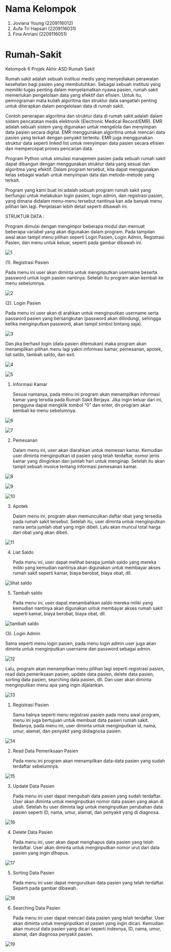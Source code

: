 # Nama Kelompok
1. Joviana Young (2209116012)
2. Aufa Tri Hapsari (2209116031)
3. Fina Anriani (2209116051)


# Rumah-Sakit
Kelompok 6 Projek Akhir ASD Rumah Sakit

Rumah sakit adalah sebuah institusi medis yang menyediakan perawatan kesehatan bagi pasien yang membutuhkan. Sebagai sebuah institusi yang memiliki tugas penting dalam menyelamatkan nyawa pasien, rumah sakit memerlukan pengelolaan data yang efektif dan efisien. Untuk itu, pemrograman mata kuliah algoritma dan struktur data sangatlah penting untuk diterapkan dalam pengelolaan data di rumah sakit.
	
Contoh penerapan algoritma dan struktur data di rumah sakit adalah dalam sistem pencatatan medis elektronik (Electronic Medical Record/EMR). EMR adalah sebuah sistem yang digunakan untuk mengelola dan menyimpan data pasien secara digital. EMR menggunakan algoritma untuk mencari data pasien yang terkait dengan penyakit tertentu. EMR juga menggunakan struktur data seperti linked list untuk menyimpan data pasien secara efisien dan mempercepat proses pencarian data.
	
Program Python untuk simulasi manajemen pasien pada sebuah rumah sakit dapat dibangun dengan menggunakan struktur data yang sesuai dan algoritma yang efektif. Dalam program tersebut, kita dapat menggunakan kelas sebagai wadah untuk menyimpan data dan metode-metode yang terkait.
	
Program yang kami buat ini adalah sebuah program rumah sakit yang berfungsi untuk melakukan login pasien, login admin, dan registrasi pasien, yang dimana didalam menu-menu tersebut nantinya kan ada banyak menu pilihan lain lagi. Penjelasan lebih detail seperti dibawah ini.

STRUKTUR DATA : 

Program dimulai dengan mengimpor beberapa modul dan memuat beberapa variabel yang akan digunakan dalam program. Pada tampilan awal akan tampil menu pilihan seperti Login Pasien, Login Admin, Registrasi Pasien, dan menu untuk keluar, seperti pada gambar dibawah ini.
	
![1](https://user-images.githubusercontent.com/127528115/232368480-555ea636-4841-4256-9580-23ff23677083.jpg)

(1). Registrasi Pasien

Pada menu ini user akan diminta untuk menginputkan username beserta password untuk login pasien nantinya. Setelah itu program akan kembali ke menu sebelumnya.

![2](https://user-images.githubusercontent.com/127528115/232368671-e99d5045-9742-478f-956a-d3144364cb20.jpg)

(2). Login Pasien

Pada menu ini user akan di arahkan untuk menginputkan username serta password pasien yang bersangkutan (password akan dilindungi, sehingga ketika menginputkan password, akan tampil simbol bintang saja). 

![3](https://user-images.githubusercontent.com/127528115/232368738-a9f6d1fe-bd21-4269-a6ba-75387277de60.jpg)

Dan jika berhasil login (data pasien ditemukan) maka program akan menampilkan pilihan menu lagi yakni informasi kamar, pemesanan, apotek, liat saldo, tambah saldo, dan exit.

![4](https://user-images.githubusercontent.com/127528115/232368808-91c8ebe7-ba4e-4553-ad42-7d9a49a4635f.jpg)

![5](https://user-images.githubusercontent.com/127528115/232368833-e0534311-c24c-4d29-9b4b-f2b005156475.jpg)

1. Informasi Kamar

	Sesuai namanya, pada menu ini program akan menampilkan informasi kamar yang tersdia pada Rumah Sakit Berjaya. Jika ingin keluar dari ini, pengguna dapat mengklik tombol “0” dan enter, dn program akan kembali ke menu sebelumnya.

![6](https://user-images.githubusercontent.com/127528115/232368881-a08a73e8-bfcc-4342-a370-aaff1e4c1091.jpg)

![7](https://user-images.githubusercontent.com/127528115/232368937-dec856d7-b117-46d0-af3a-369f6922bbc9.jpg)

2. Pemesanan

	Dalam menu ini, user akan diarahkan untuk memesan kamar. Kemudian user diminta menginputkan id pasien yang telah terdaftar, nomor jenis kamar yang diinginkan dan jumlah hari untuk menginap. Setelah itu akan tampil sebuah invoice tentang informasi pemesanan kamar.

![8](https://user-images.githubusercontent.com/127528115/232369043-05554c3b-a42a-4802-afa9-b13874a05647.jpg)

![9](https://user-images.githubusercontent.com/127528115/232369082-9b249768-0c61-430f-8d09-e432ce7679a7.jpg)

![10](https://user-images.githubusercontent.com/127528115/232369112-9b2765a1-3052-4f1d-aac0-66e204b6d237.jpg)

3. Apotek

	Dalam menu ini, program akan memunculkan daftar obat yang tersedia pada rumah sakit tersebut. Setelah itu, user diminta untuk menginputkan nama serta jumlah obat yang ingin dibeli. Lalu akan muncul total harga dari obat yang akan dibeli.

![11](https://user-images.githubusercontent.com/127528115/232369198-4520bc0f-10b7-4c0c-9c6b-aa090037d275.jpg)

4. Liat Saldo

	Pada menu ini, user dapat melihat berapa jumlah saldo yang mereka miliki yang kemudian nantinya akan digunakan untuk membayar akses rumah sakit seperti kamar, biaya berobat, biaya obat, dll.

![lihat saldo](https://user-images.githubusercontent.com/127528115/233644794-33230a53-05c0-451f-b3fc-7666bc903ef6.PNG)

5. Tambah saldo

	Pada menu ini, user dapat menambahkan saldo mereka miliki yang kemudian nantinya akan digunakan untuk membayar akses rumah sakit seperti kamar, biaya berobat, biaya obat, dll.

![tambah saldo](https://user-images.githubusercontent.com/127528115/233644854-3883c2fa-6ccd-42d0-bc58-2e43f354cff1.PNG)


(3). Login Admin

Sama seperti menu login pasien, pada menu login admin user juga akan diminta untuk menginputkan username dan password sebagai admin.

![12](https://user-images.githubusercontent.com/127528115/232369334-0e62b537-e2e6-4145-8460-c44739b872fe.jpg)

Lalu, program akan menampilkan menu pilihan lagi seperti registrasi pasien, read data pemeriksaan pasien, update data pasien, delete data pasien, sorting data pasien, searching data pasien, dll. Dan user akan diminta menginputkan menu apa yang ingin dijalankan.

![13](https://user-images.githubusercontent.com/127528115/232369387-fe3c1d3f-e586-453e-9538-8fa3564d3eba.jpg)

1. Registrasi Pasien

	Sama halnya seperti menu registrasi pasien pada menu awal program, menu ini juga bertujuan untuk membuat data pasien rumah sakit. Bedanya, pada menu ini, user diminta untuk menginputkan id, nama, umur, alamat, dan penyakit yang didiagnosa pasien.

![14](https://user-images.githubusercontent.com/127528115/232369461-aa223973-32a2-4ba9-8a94-651e49f22ad9.jpg)

2. Read Data Pemeriksaan Pasien

	Pada menu ini program akan menampilkan data-data pasien yang sudah terdaftar sebelumnya.

![15](https://user-images.githubusercontent.com/127528115/232369524-34f7a279-9252-4018-8fbc-5b14d935c3e1.jpg)

3. Update Data Pasien

	Pada menu ini user dapat mengubah data pasien yang sudah terdaftar. User akan diminta untuk menginputkan nomor data pasien yang akan di ubah. Setelah itu user diminta lagi untuk menginputkan perubahan data pasien seperti ID, nama, umur, alamat, dan penyakit yang di diagnosa.

![16](https://user-images.githubusercontent.com/127528115/232369572-c8b97cad-8599-491f-94f3-6021fbdb94dc.jpg)


4. Delete Data Pasien

	Pada menu ini, user akan dapat menghapus data pasien yang telah terdaftar. User akan diminta untuk menginputkan nomor urut dari data pasien yang ingin dihapus.

![17](https://user-images.githubusercontent.com/127528115/232369628-6dfbb411-87db-46ee-a7b3-d355eae1f560.jpg)

5. Sorting Data Pasien

	Pada menu ini user dapat mengurutkan data pasien yang telah terdaftar. Seperti pada gambar dibawah.

![18](https://user-images.githubusercontent.com/127528115/232369699-8ef34090-067b-487c-8fac-f1c4827d14ab.jpg)

6. Searching Data Pasien

	Pada menu ini user dapat mencari data pasien yang telah terdaftar. User akan diminta untuk menginputkan id pasien yang ingin dicari. Kemudian akan muncul data pasien yang dicari seperti indexnya, ID, nama, umur, alamat, dan diagnosa penyakit pasien.

![19](https://user-images.githubusercontent.com/127528115/232369741-7017f015-8b75-45a3-a448-e3740fb73145.jpg)
